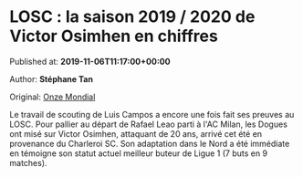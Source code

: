
# LOSC : la saison 2019 / 2020 de Victor Osimhen en chiffres

Published at: **2019-11-06T11:17:00+00:00**

Author: **Stéphane Tan**

Original: [Onze Mondial](http://www.onzemondial.com/losc-la-saison-2019-2020-de-victor-osimhen-en-chiffres-199549)

Le travail de scouting de Luis Campos a encore une fois fait ses preuves au LOSC. Pour pallier au départ de Rafael Leao parti à l'AC Milan, les Dogues ont misé sur Victor Osimhen, attaquant de 20 ans, arrivé cet été en provenance du Charleroi SC. Son adaptation dans le Nord a été immédiate en témoigne son statut actuel meilleur buteur de Ligue 1 (7 buts en 9 matches).
